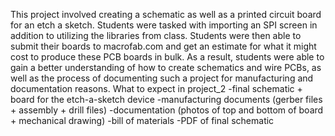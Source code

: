 This project involved creating a schematic as well as a printed circuit board for an etch a sketch. Students were tasked with importing an SPI screen in addition
to utilizing the libraries from class. Students were then able to submit their boards to macrofab.com and get an estimate for what it might cost to produce 
these PCB boards in bulk. As a result, students were able to gain a better understanding of how to create schematics and wire PCBs, as well as the process of 
documenting such a project for manufacturing and documentation reasons. 
What to expect in project_2
  -final schematic + board for the etch-a-sketch device
  -manufacturing documents (gerber files + assembly + drill files)
  -documentation (photos of top and bottom of board + mechanical drawing) 
  -bill of materials 
  -PDF of final schematic
  
